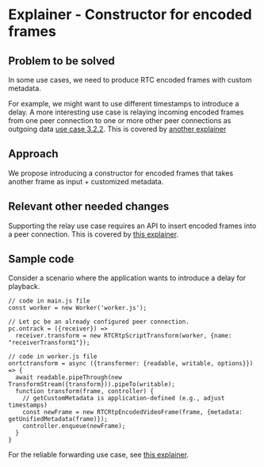 # Explainer - Constructor for encoded frames

## Problem to be solved

In some use cases, we need to produce RTC encoded frames with custom metadata.

For example, we might want to use different timestamps to introduce a delay.
A more interesting use case is  relaying incoming encoded frames from one peer
connection to one or more other peer connections as outgoing data
[use case 3.2.2](https://w3c.github.io/webrtc-nv-use-cases/#auction).
This is covered by [another explainer](relay-explainer.md)

## Approach

We propose introducing a constructor for encoded frames that takes another frame
as input + customized metadata.

## Relevant other needed changes

Supporting the relay use case requires an API to insert encoded frames into a
peer connection. This is covered by [this explainer](relay-explainer.md).

## Sample code

Consider a scenario where the application wants to introduce a delay for
playback.

```
// code in main.js file
const worker = new Worker('worker.js');

// Let pc be an already configured peer connection.
pc.ontrack = ({receiver}) =>
  receiver.transform = new RTCRtpScriptTransform(worker, {name: "receiverTransform1"});
```

```
// code in worker.js file
onrtctransform = async ({transformer: {readable, writable, options}}) => {
  await readable.pipeThrough(new TransformStream({transform})).pipeTo(writable);
  function transform(frame, controller) {
    // getCustomMetadata is application-defined (e.g., adjust timestamps)
    const newFrame = new RTCRtpEncodedVideoFrame(frame, {metadata: getUnifiedMetadata(frame)});
    controller.enqueue(newFrame);
  }
}
```

For the reliable forwarding use case, see [this explainer](relay-explainer.md).
